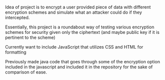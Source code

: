 Idea of project is to encrypt a user provided piece of data with different encryption schemes and 
simulate what an attacker could do if they intercepted. 

Essentially, this project is a roundabout way of testing various encryption schemes for security
given only the ciphertext (and maybe public key if it is pertinent to the scheme)

Currently want to include JavaScript that utilizes CSS and HTML for formatting

Previously made java code that goes through some of the encryption option included in the javascript and included it in the repository for the sake of comparison of ease.